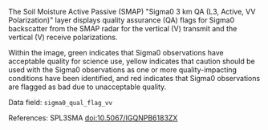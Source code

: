 The Soil Moisture Active Passive (SMAP) "Sigma0 3 km QA (L3, Active, VV Polarization)" layer displays quality assurance (QA) flags for Sigma0 backscatter from the SMAP radar for the vertical (V) transmit and the vertical (V) receive polarizations.

Within the image, green indicates that Sigma0 observations have acceptable quality for science use, yellow indicates that caution should be used with the Sigma0 observations as one or more quality-impacting conditions have been identified, and red indicates that Sigma0 observations are flagged as bad due to unacceptable quality.

Data field: `sigma0_qual_flag_vv`

References: SPL3SMA [doi:10.5067/IGQNPB6183ZX](https://doi.org/10.5067/IGQNPB6183ZX)